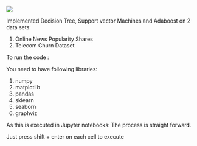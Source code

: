 
![](https://github.com/animeshKansal/MachineLearningWithPython/blob/master/SVM_Decision%20Tree_Boosting/Comparison.png)

Implemented Decision Tree, Support vector Machines and Adaboost on 2 data sets:
1) Online News Popularity Shares
2) Telecom Churn Dataset

To run the code :

You need to have following libraries:

1) numpy
2) matplotlib
3) pandas
4) sklearn
5) seaborn
6) graphviz


As this is executed in Jupyter notebooks:
The process is straight forward.

Just press shift + enter on each cell to execute
